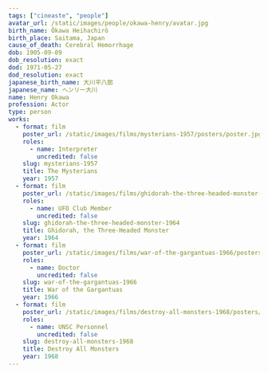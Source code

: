 ```yaml
---
tags: ["cineaste", "people"]
avatar_url: /static/images/people/okawa-henry/avatar.jpg
birth_name: Ôkawa Heihachirô
birth_place: Saitama, Japan
cause_of_death: Cerebral Hemorrhage
dob: 1905-09-09
dob_resolution: exact
dod: 1971-05-27
dod_resolution: exact
japanese_birth_name: 大川平八郎
japanese_name: ヘンリー大川
name: Henry Okawa
profession: Actor
type: person
works:
  - format: film
    poster_url: /static/images/films/mysterians-1957/posters/poster.jpg
    roles:
      - name: Interpreter
        uncredited: false
    slug: mysterians-1957
    title: The Mysterians
    year: 1957
  - format: film
    poster_url: /static/images/films/ghidorah-the-three-headed-monster-1964/posters/poster.jpg
    roles:
      - name: UFO Club Member
        uncredited: false
    slug: ghidorah-the-three-headed-monster-1964
    title: Ghidorah, the Three-Headed Monster
    year: 1964
  - format: film
    poster_url: /static/images/films/war-of-the-gargantuas-1966/posters/poster.jpg
    roles:
      - name: Doctor
        uncredited: false
    slug: war-of-the-gargantuas-1966
    title: War of the Gargantuas
    year: 1966
  - format: film
    poster_url: /static/images/films/destroy-all-monsters-1968/posters/poster.jpg
    roles:
      - name: UNSC Personnel
        uncredited: false
    slug: destroy-all-monsters-1968
    title: Destroy All Monsters
    year: 1968
---
```

